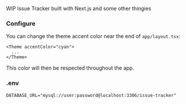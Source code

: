 WIP Issue Tracker built with Next.js and some other thingies

### Configure
You can change the theme accent color near the end of `app/layout.tsx`:
```tsx
<Theme accentColor="cyan">
  ...
</Theme>
```
This color will then be respected throughout the app.

### .env
```env
DATABASE_URL="mysql://user:password@localhost:3306/issue-tracker"
```